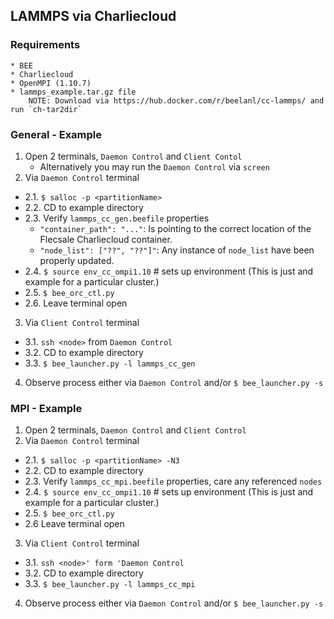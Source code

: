 ## LAMMPS via Charliecloud
### Requirements
	* BEE
	* Charliecloud
	* OpenMPI (1.10.7)
	* lammps_example.tar.gz file
		NOTE: Download via https://hub.docker.com/r/beelanl/cc-lammps/ and run `ch-tar2dir`

### General - Example
1. Open 2 terminals, `Daemon Control` and `Client Contol`
   * Alternatively you may run the `Daemon Control` via `screen`
2. Via `Daemon Control` terminal
 * 2.1. `$ salloc -p <partitionName>`
 * 2.2. CD to example directory
 * 2.3. Verify `lammps_cc_gen.beefile` properties
      * `"container_path": "..."`: Is pointing to the correct location of the Flecsale Charliecloud container.
      * `"node_list": ["??", "??"]"`: Any instance of `node_list` have been properly updated.
 * 2.4. `$ source env_cc_ompi1.10` # sets up environment (This is just and example for a particular cluster.)
 * 2.5. `$ bee_orc_ctl.py`
 * 2.6. Leave terminal open
3. Via `Client Control` terminal
 * 3.1. `ssh <node>` from `Daemon Control`
 * 3.2. CD to example directory
 * 3.3. `$ bee_launcher.py -l lammps_cc_gen`
4. Observe process either via `Daemon Control` and/or `$ bee_launcher.py -s`

### MPI - Example
1. Open 2 terminals, `Daemon Control` and `Client Control`
2. Via `Daemon Control` terminal
 * 2.1. `$ salloc -p <partitionName> -N3`
 * 2.2. CD to example directory
 * 2.3. Verify `lammps_cc_mpi.beefile` properties, care any referenced `nodes`
 * 2.4. `$ source env_cc_ompi1.10` # sets up environment (This is just and example for a particular cluster.)
 * 2.5. `$ bee_orc_ctl.py`
 * 2.6 Leave terminal open
3. Via `Client Control` terminal
 *	3.1. `ssh <node>' form 'Daemon Control`
 *	3.2. CD to example directory
 *	3.3. `$ bee_launcher.py -l lammps_cc_mpi`
4. Observe process either via `Daemon Control` and/or `$ bee_launcher.py -s`
